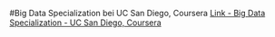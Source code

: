 #Big Data Specialization bei UC San Diego, Coursera
[Link - Big Data Specialization - UC San Diego, Coursera](https://www.coursera.org/specializations/big-data)
